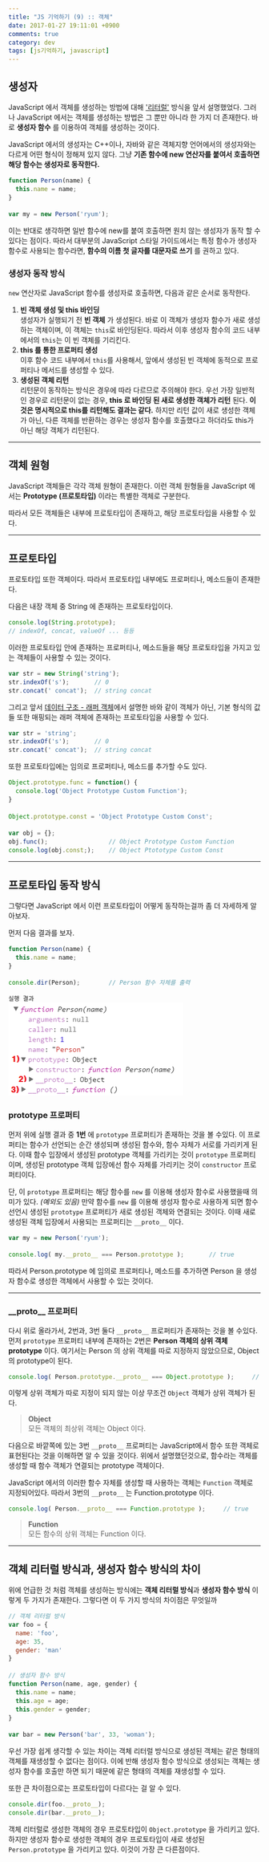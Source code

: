 ```yaml
---
title: "JS 기억하기 (9) :: 객체"
date: 2017-01-27 19:11:01 +0900
comments: true
category: dev
tags: [js기억하기, javascript]
---
```


## 생성자
JavaScript 에서 객체를 생성하는 방법에 대해 ['리터럴'](/dev/4#object) 방식을 앞서 설명했었다.
그러나 JavaScript 에서는 객체를 생성하는 방법은 그 뿐만 아니라 한 가지 더 존재한다.
바로 **생성자 함수** 를 이용하여 객체를 생성하는 것이다.

JavaScript 에서의 생성자는 C++이나, 자바와 같은 객체지향 언어에서의 생성자와는 다르게 어떤 형식이 정해져 있지 않다.
그냥 **기존 함수에 new 연산자를 붙여서 호출하면 해당 함수는 생성자로 동작한다.**

```js
function Person(name) {
  this.name = name;
}

var my = new Person('ryum');
```

이는 반대로 생각하면 일반 함수에 new를 붙여 호출하면 원치 않는 생성자가 동작 할 수 있다는 점이다.
따라서 대부분의 JavaScript 스타일 가이드에서는 특정 함수가 생성자 함수로 사용되는 함수라면,
**함수의 이름 첫 글자를 대문자로 쓰기** 를 권하고 있다.

### 생성자 동작 방식
`new` 연산자로 JavaScript 함수를 생성자로 호출하면, 다음과 같은 순서로 동작한다.

1. **빈 객체 생성 및 this 바인딩**  
생성자가 실행되기 전 **빈 객체** 가 생성된다. 바로 이 객체가 생성자 함수가 새로 생성하는 객체이며,
이 객체는 `this`로 바인딩된다. 따라서 이후 생성자 함수의 코드 내부에서의 `this`는 이 빈 객체를 기리킨다.
2. **this 를 통한 프로퍼티 생성**  
이후 함수 코드 내부에서 `this`를 사용해서, 앞에서 생성된 빈 객체에 동적으로 프로퍼티나 메서드를 생성할 수 있다.
3. **생성된 객체 리턴**  
리턴문이 동작하는 방식은 경우에 따라 다르므로 주의해야 한다.
우선 가장 일반적인 경우로 리턴문이 없는 경우, **this 로 바인딩 된 새로 생성한 객체가 리턴** 된다.
**이것은 명시적으로 this를 리턴해도 결과는 같다.**
하지만 리턴 값이 새로 생성한 객체가 아닌, 다른 객체를 반환하는 경우는
생성자 함수를 호출했다고 하더라도 this가 아닌 해당 객체가 리턴된다.

---

## 객체 원형
JavaScript 객체들은 각각 객체 원형이 존재한다.
이런 객체 원형들을 JavaScript 에서는 **Prototype (프로토타입)** 이라는 특별한 객체로 구분한다.

따라서 모든 객체들은 내부에 프로토타입이 존재하고,
해당 프로토타입을 사용할 수 있다.

---

## 프로토타입
프로토타입 또한 객체이다.
따라서 프로토타입 내부에도 프로퍼티나, 메소드들이 존재한다.

다음은 내장 객체 중 String 에 존재하는 프로토타입이다.
```js
console.log(String.prototype);
// indexOf, concat, valueOf ... 등등
```

이러한 프로토타입 안에 존재하는 프로퍼티나, 메소드들을
해당 프로토타입을 가지고 있는 객체들이 사용할 수 있는 것이다.

```js
var str = new String('string');
str.indexOf('s');		// 0
str.concat(' concat');	// string concat
```

그리고 앞서 [데이터 구조 - 래퍼 객체](/dev/4#래퍼-객체-wrapper-object)에서 설명한 바와 같이
객체가 아닌, 기본 형식의 값들 또한 매핑되는 래퍼 객체에 존재하는 프로토타입을 사용할 수 있다.

```js
var str = 'string';
str.indexOf('s');		// 0
str.concat(' concat');	// string concat
```

또한 프로토타입에는 임의로 프로퍼티나, 메소드를 추가할 수도 있다.

```js
Object.prototype.func = function() {
  console.log('Object Prototype Custom Function');
}

Object.prototype.const = 'Object Prototype Custom Const';

var obj = {};
obj.func();					// Object Prototype Custom Function
console.log(obj.const;);	// Object Ptototype Custom Const
```

---

## 프로토타입 동작 방식
그렇다면 JavaScript 에서 이런 프로토타입이 어떻게 동작하는걸까
좀 더 자세하게 알아보자.

먼저 다음 결과를 보자.

```js
function Person(name) {
  this.name = name;
}

console.dir(Person);		// Person 함수 자체를 출력
```

`실행 결과`  
![object-img01](/dev/16/object-img01.png)

### prototype 프로퍼티
먼저 위에 실행 결과 중 **1번** 에 `prototype` 프로퍼티가 존재하는 것을 볼 수있다.
이 프로퍼티는 함수가 선언되는 순간 생성되며
생성된 함수와, 함수 자체가 서로를 가리키게 된다.
이때 함수 입장에서 생성된 prototype 객체를 가리키는 것이 `prototype` 프로퍼티이며,
생성된 prototype 객체 입장에선 함수 자체를 가리키는 것이 `constructor` 프로퍼티이다.

단, 이 `prototype` 프로퍼티는 해당 함수를 `new` 를 이용해 생성자 함수로 사용했을때 의미가 있다. *(예외도 있음)*
만약 함수를 `new` 를 이용해 생성자 함수로 사용하게 되면
함수 선언시 생성된 `prototype` 프로퍼티가 새로 생성된 객체와 연결되는 것이다.
이때 새로 생성된 객체 입장에서 사용되는 프로퍼티는 `__proto__` 이다.

```js
var my = new Person('ryum');

console.log( my.__proto__ === Person.prototype );		// true
```

따라서 Person.prototype 에 임의로 프로퍼티나, 메소드를 추가하면
Person 을 생성자 함수로 생성한 객체에서 사용할 수 있는 것이다.

---

### \_\_proto\__ 프로퍼티
다시 위로 올라가서, 2번과, 3번 둘다 `__proto__` 프로퍼티가 존재하는 것을 볼 수있다.
먼저 `prototype` 프로퍼티 내부에 존재하는 2번은 **Person 객체의 상위 객체 prototype** 이다.
여기서는 Person 의 상위 객체를 따로 지정하지 않았으므로, Object 의 prototype이 된다.

```js
console.log( Person.prototype.__proto__ === Object.prototype );		// true
```

이렇게 상위 객체가 따로 지정이 되지 않는 이상 무조건 `Object` 객체가 상위 객체가 된다.

> **Object**  
> 모든 객체의 최상위 객체는 Object 이다.

다음으로 바깥쪽에 있는 3번 `__proto__` 프로퍼티는
JavaScript에서 함수 또한 객체로 표현된다는 것을 이해하면 알 수 있을 것이다.
위에서 설명했던것으로, 함수라는 객체를 생성할 때 함수 객체가 연결되는 prototype 객체이다.

JavaScript 에서의 이러한 함수 자체를 생성할 때 사용하는 객체는 `Function` 객체로 지정되어있다.
따라서 3번의 `__proto__` 는 Function.prototype 이다.

```js
console.log( Person.__proto__ === Function.prototype );		// true
```

> **Function**  
> 모든 함수의 상위 객체는 Function 이다.

---

## 객체 리터럴 방식과, 생성자 함수 방식의 차이
위에 언급한 것 처럼 객체를 생성하는 방식에는
**객체 리터럴 방식**과 **생성자 함수 방식** 이렇게 두 가지가 존재한다.
그렇다면 이 두 가지 방식의 차이점은 무엇일까

```js
// 객체 리터럴 방식
var foo = {
  name: 'foo',
  age: 35,
  gender: 'man'
}

// 생성자 함수 방식
function Person(name, age, gender) {
  this.name = name;
  this.age = age;
  this.gender = gender;
}

var bar = new Person('bar', 33, 'woman');
```

우선 가장 쉽게 생각할 수 있는 차이는 객체 리터럴 방식으로 생성된 객체는
같은 형태의 객체를 재생성할 수 없다는 점이다.
이에 반해 생성자 함수 방식으로 생성되는 객체는 생성자 함수를 호출만 하면 되기 때문에
같은 형태의 객체를 재생성할 수 있다.

또한 큰 차이점으로는 프로토타입이 다르다는 걸 알 수 있다.

```js
console.dir(foo.__proto__);
console.dir(bar.__proto__);
```

객체 리터럴로 생성한 객체의 경우 프로토타입이 `Object.prototype` 을 가리키고 있다.
하지만 생성자 함수로 생성한 객체의 경우 프로토타입이 새로 생성된 `Person.prototype` 을 가리키고 있다.
이것이 가장 큰 다른점이다.
